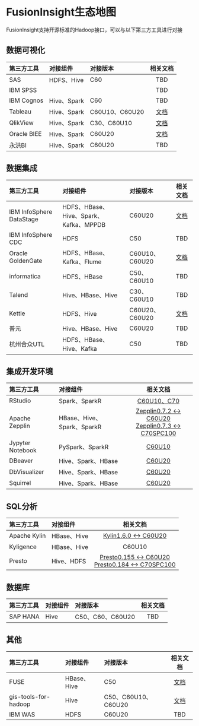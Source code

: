 <!-- ex_nonav -->

# FusionInsight生态地图

FusionInsight支持开源标准的Hadoop接口，可以与以下第三方工具进行对接

## 数据可视化

| 第三方工具  | 对接组件    | 对接版本                 |                             相关文档                              |
|:------------|:------------|:-------------------------|:-----------------------------------------------------------------:|
| SAS         | HDFS、Hive  | C60                      |                                TBD                                |
| IBM SPSS    |             |                          |                                TBD                                |
| IBM Cognos  | Hive、Spark | C60                      |                                TBD                                |
| Tableau     | Hive、Spark | C60U10、C60U20 | [文档](Business_Intelligence/Using_Tableau_with_FusionInsight.md) |
| QlikView    | Hive、Spark | C30、C60U10              | [文档](Business_Intelligence/Using_QlikView_with_FusionInsight.md) |
| Oracle BIEE | Hive、Spark | C60U20                   | [文档](Business_Intelligence/Using_Oracle_BIEE_with_FusionInsight.md) |
| 永洪BI      | Hive、Spark | C60U20                   |                                TBD                                |

## 数据集成

| 第三方工具               | 对接组件                               | 对接版本       |                                相关文档                                |
|:-------------------------|:---------------------------------------|:---------------|:----------------------------------------------------------------------:|
| IBM InfoSphere DataStage | HDFS、HBase、Hive、Spark、Kafka、MPPDB | C60U20         |  [文档](Data_Integration/Using_IBM_InfoSphere_DataStage_with_FusionInsight.md)                                   |
| IBM InfoSphere CDC       | HDFS                                   | C50            |                                  TBD                                   |
| Oracle GoldenGate        | HDFS、HBase、Kafka、Flume              | C60U10、C60U20 | [文档](Data_Integration/Using_Oracle_GoldenGate_with_FusionInsight.md) |
| informatica              | HDFS、HBase                            | C50、C60U10    |                                  TBD                                   |
| Talend                   | Hive、HBase、Hive                      | C30、C60U10    |                                  TBD                                   |
| Kettle                   | HDFS、Hive                             | C60U20、C60U20 |      [文档](Data_Integration/Using_Kettle_with_FusionInsight.md)       |
| 普元                     | Hive、HBase、Hive                      | C60U20         |                                  TBD                                   |
| 杭州合众UTL              | HDFS、HBase、Hive、Kafka               | C50            |                                  TBD                                   |

## 集成开发环境

| 第三方工具       | 对接组件                   |                               相关文档                                         |
|:-----------------|:---------------------------|:---------------------------------------------------------------------------------------:|
| RStudio          | Spark、SparkR              | [C60U10、C70](Integrated_Development_Environment/Using_RStudio_with_FusionInsight.md)     |
| Apache Zepplin   | HBase、Hive、Spark、SparkR | [Zepplin0.7.2 <-> C60U20](Integrated_Development_Environment/Using_Zeppelin_0.7.2_with_FusionInsight_HD_C60U20.md)<BR>[Zepplin0.7.3 <-> C70SPC100](Integrated_Development_Environment/Using_Zeppelin_0.7.3_with_FusionInsight_HD_C70SPC100.md)|
| Jypyter Notebook | PySpark、SparkR            | [C60U10](Integrated_Development_Environment/Using_Jupyter_Notebook_with_FusionInsight.md) |
| DBeaver          | Hive、Spark、HBase         | [C60U20](Integrated_Development_Environment/Using_DBeaver_with_FusionInsight.md)     |
| DbVisualizer     | Hive、Spark、HBase         | [C60U20](Integrated_Development_Environment/Using_DbVisualizer_with_FusionInsight.md)    |
| Squirrel         | Hive、Spark、HBase         | [C60U20](Integrated_Development_Environment/Using_Squirrel_with_FusionInsight.md)   |

## SQL分析

| 第三方工具   | 对接组件    |   相关文档       |
|:-------------|:------------|:--------------:|
| Apache Kylin | HBase、Hive | [Kylin1.6.0 <-> C60U20](SQL_Analytics_Engine/Using_Kylin_with_FusionInsight.md) |
| Kyligence    | HBase、Hive |     C60U10        |
| Presto       | Hive、HDFS      | [Presto0.155 <-> C60U20](SQL_Analytics_Engine/Using_Presto0.155_with_FusionInsight_HD_C60U20.md)<BR>[Presto0.184 <-> C70SPC100](SQL_Analytics_Engine/Using_Presto0.184_with_FusionInsight_HD_C70SPC100.md) |

## 数据库

| 第三方工具 | 对接组件 | 对接版本         | 相关文档 |
|:-----------|:---------|:-----------------|:--------:|
| SAP HANA   | Hive     | C50、C60、C60U20 |   TBD    |

## 其他

| 第三方工具           | 对接组件    | 对接版本            |                     相关文档                     |
|:---------------------|:------------|:--------------------|:------------------------------------------------:|
| FUSE                 | HBase、Hive | C50                 |   [文档](Other/Using_FUSE_with_FusionInsight.md) |
| gis-tools-for-hadoop | Hive        | C50、C60U10、C60U20 |   [文档](Other/Using_GIS_Tools_for_Hadoop_with_FusionInsight.md)|
| IBM WAS              | HDFS        | C60U20              |                       TBD                        |
